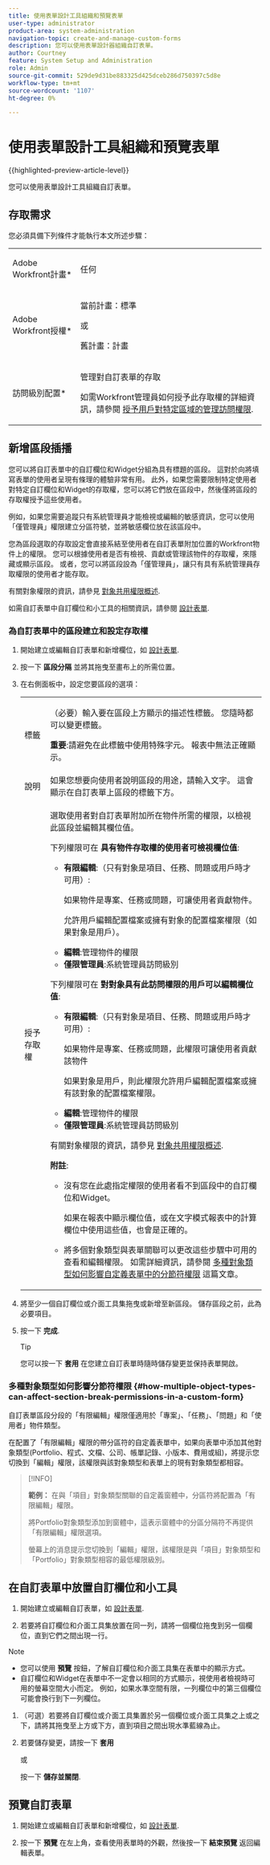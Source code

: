```yaml
---
title: 使用表單設計工具組織和預覽表單
user-type: administrator
product-area: system-administration
navigation-topic: create-and-manage-custom-forms
description: 您可以使用表單設計器組織自訂表單。
author: Courtney
feature: System Setup and Administration
role: Admin
source-git-commit: 529de9d31be883325d425dceb286d750397c5d8e
workflow-type: tm+mt
source-wordcount: '1107'
ht-degree: 0%

---
```



# 使用表單設計工具組織和預覽表單

{{highlighted-preview-article-level}}

您可以使用表單設計工具組織自訂表單。

## 存取需求

您必須具備下列條件才能執行本文所述步驟：

<table style="table-layout:auto"> 
 <col> 
 <col> 
 <tbody> 
  <tr data-mc-conditions=""> 
   <td role="rowheader"> <p>Adobe Workfront計畫*</p> </td> 
   <td>任何</td> 
  </tr> 
  <tr> 
   <td role="rowheader">Adobe Workfront授權*</td> 
   <td>
   <p>當前計畫：標準</p>
   <p>或</p>
   <p>舊計畫：計畫</p></td> 
  </tr> 
  <tr data-mc-conditions=""> 
   <td role="rowheader">訪問級別配置*</td> 
   <td> <p>管理對自訂表單的存取</p> <p>如需Workfront管理員如何授予此存取權的詳細資訊，請參閱 <a href="/help/quicksilver/administration-and-setup/add-users/configure-and-grant-access/grant-users-admin-access-certain-areas.md" class="MCXref xref">授予用戶對特定區域的管理訪問權限</a>.</p> </td> 
  </tr>  
 </tbody> 
</table>

## 新增區段插播

您可以將自訂表單中的自訂欄位和Widget分組為具有標題的區段。 這對於向將填寫表單的使用者呈現有條理的體驗非常有用。 此外，如果您需要限制特定使用者對特定自訂欄位和Widget的存取權，您可以將它們放在區段中，然後僅將區段的存取權授予這些使用者。

例如，如果您需要追蹤只有系統管理員才能檢視或編輯的敏感資訊，您可以使用「僅管理員」權限建立分區符號，並將敏感欄位放在該區段中。

您為區段選取的存取設定會直接系結至使用者在自訂表單附加位置的Workfront物件上的權限。 您可以根據使用者是否有檢視、貢獻或管理該物件的存取權，來隱藏或顯示區段。 或者，您可以將區段設為「僅管理員」，讓只有具有系統管理員存取權限的使用者才能存取。

有關對象權限的資訊，請參見 [對象共用權限概述](/help/quicksilver/workfront-basics/grant-and-request-access-to-objects/sharing-permissions-on-objects-overview.md).

如需自訂表單中自訂欄位和小工具的相關資訊，請參閱 [設計表單](/help/quicksilver/administration-and-setup/customize-workfront/create-manage-custom-forms/form-designer/design-a-form/design-a-form.md).

### 為自訂表單中的區段建立和設定存取權

1. 開始建立或編輯自訂表單和新增欄位，如 [設計表單](/help/quicksilver/administration-and-setup/customize-workfront/create-manage-custom-forms/form-designer/design-a-form/design-a-form.md).

1. 按一下 **區段分隔** 並將其拖曳至畫布上的所需位置。

1. 在右側面板中，設定您要區段的選項：

   <table style="table-layout:auto"> 
    <col> 
    </col> 
    <col> 
    </col> 
    <tbody> 
     <tr> 
      <td role="rowheader">標籤</td> 
      <td> <p>（必要）輸入要在區段上方顯示的描述性標籤。 您隨時都可以變更標籤。</p> <p><b>重要</b>:請避免在此標籤中使用特殊字元。 報表中無法正確顯示。</p> </td> 
     </tr> 
     <tr> 
      <td role="rowheader">說明</td> 
      <td>如果您想要向使用者說明區段的用途，請輸入文字。 這會顯示在自訂表單上區段的標籤下方。</td> 
     </tr> 
     <!--<tr> 
      <td role="rowheader">Add Logic</td> 
      <td>Use display logic to specify whether the section should display on the form, based on selections users make in multi-choice custom fields when they fill out the form. For more information, see <a href="../../../administration-and-setup/customize-workfront/create-manage-custom-forms/display-or-skip-logic-custom-form.md" class="MCXref xref">Add display logic and skip logic to a custom form</a>.</td> 
     </tr> -->
     <tr> 
      <td role="rowheader"> <p>授予存取權</p> </td> 
      <td> <p> 選取使用者對自訂表單附加所在物件所需的權限，以檢視此區段並編輯其欄位值。 
       <p>下列權限可在 <b>具有物件存取權的使用者可檢視欄位值</b>:</p> 
         <ul>  
          <li><p><b>有限編輯</b>:（只有對象是項目、任務、問題或用戶時才可用）:</p> 
          <p>如果物件是專案、任務或問題，可讓使用者貢獻物件。</p>
          <p>允許用戶編輯配置檔案或擁有對象的配置檔案權限（如果對象是用戶）。</p></li> 
          <li><b>編輯</b>:管理物件的權限 </li> 
          <li><b>僅限管理員</b>:系統管理員訪問級別</li> 
         </ul> </li> 
        <p>下列權限可在 <b>對對象具有此訪問權限的用戶可以編輯欄位值</b>: </p> 
         <ul> 
          <li> <p><b>有限編輯</b>:（只有對象是項目、任務、問題或用戶時才可用）:</p> 
           <p>如果物件是專案、任務或問題，此權限可讓使用者貢獻該物件</p>
          <p>如果對象是用戶，則此權限允許用戶編輯配置檔案或擁有該對象的配置檔案權限。</p> 
          <li><b>編輯</b>:管理物件的權限 </li> 
          <li><b>僅限管理員</b>:系統管理員訪問級別</li> 
         </ul> </li> 
       </ul> 
       <p>有關對象權限的資訊，請參見 <a href="/help/quicksilver/workfront-basics/grant-and-request-access-to-objects/sharing-permissions-on-objects-overview.md" class="MCXref xref">對象共用權限概述</a>.</p> 
       <p><b>附註</b>:  
       <ul> 
       <li> <p>沒有您在此處指定權限的使用者看不到區段中的自訂欄位和Widget。 </p> <p>如果在報表中顯示欄位值，或在文字模式報表中的計算欄位中使用這些值，也會是正確的。</p> </li> 
       <li> <p>將多個對象類型與表單關聯可以更改這些步驟中可用的查看和編輯權限。 如需詳細資訊，請參閱 <a href="#how-multiple-object-types-can-affect-section-break-permissions-in-a-custom-form" class="MCXref xref">多種對象類型如何影響自定義表單中的分節符權限</a> 這篇文章。</p> </li> 
        </ul> </p> </td> 
     </tr> 
    </tbody> 
   </table>

1. 將至少一個自訂欄位或介面工具集拖曳或新增至新區段。 儲存區段之前，此為必要項目。

1. 按一下 **完成**.

   >[!TIP]
   >
   >您可以按一下 **套用** 在您建立自訂表單時隨時儲存變更並保持表單開啟。

### 多種對象類型如何影響分節符權限 {#how-multiple-object-types-can-affect-section-break-permissions-in-a-custom-form}

自訂表單區段分段的「有限編輯」權限僅適用於「專案」、「任務」、「問題」和「使用者」物件類型。

在配置了「有限編輯」權限的帶分區符的自定義表單中，如果向表單中添加其他對象類型(Portfolio、程式、文檔、公司、帳單記錄、小版本、費用或組)，將提示您切換到「編輯」權限，該權限與該對象類型和表單上的現有對象類型都相容。

>[!INFO]
>
>**範例：** 在與「項目」對象類型關聯的自定義窗體中，分區符將配置為「有限編輯」權限。
>
>將Portfolio對象類型添加到窗體中，這表示窗體中的分區分隔符不再提供「有限編輯」權限選項。
>
>螢幕上的消息提示您切換到「編輯」權限，該權限是與「項目」對象類型和「Portfolio」對象類型相容的最低權限級別。


## 在自訂表單中放置自訂欄位和小工具


1. 開始建立或編輯自訂表單，如 [設計表單](/help/quicksilver/administration-and-setup/customize-workfront/create-manage-custom-forms/form-designer/design-a-form/design-a-form.md).

1. 若要將自訂欄位和介面工具集放置在同一列，請將一個欄位拖曳到另一個欄位，直到它們之間出現一行。

<!--
Courtney, this is a story that got postponed after I did the work. Slated for some time in 22.4 (https://hub.workfront.adobe.com/task/6220d425000140d7f7d3ea68cc9529c8/documents)
   You can drag multiple items. Press the following keys while you select the items, then drag the items together to the new row:
   * Mac: Command+Shift [Courtney, double-check these commands]
   * Windows: Ctrl+Shift

   When you drop the custom field or widget, a gray box displays around the two items to indicate that they share a row.
-->

>[!NOTE]
>
>* 您可以使用 **預覽** 按鈕，了解自訂欄位和介面工具集在表單中的顯示方式。
>* 自訂欄位和Widget在表單中不一定會以相同的方式顯示，視使用者檢視時可用的螢幕空間大小而定。 例如，如果水準空間有限，一列欄位中的第三個欄位可能會換行到下一列欄位。


1. （可選）若要將自訂欄位或介面工具集置於另一個欄位或介面工具集之上或之下，請將其拖曳至上方或下方，直到項目之間出現水準藍線為止。

1. 若要儲存變更，請按一下 **套用**

   或

   按一下 **儲存並關閉**.

## 預覽自訂表單

1. 開始建立或編輯自訂表單和新增欄位，如 [設計表單](/help/quicksilver/administration-and-setup/customize-workfront/create-manage-custom-forms/form-designer/design-a-form/design-a-form.md).

1. 按一下 **預覽** 在左上角，查看使用表單時的外觀，然後按一下 **結束預覽** 返回編輯表單。